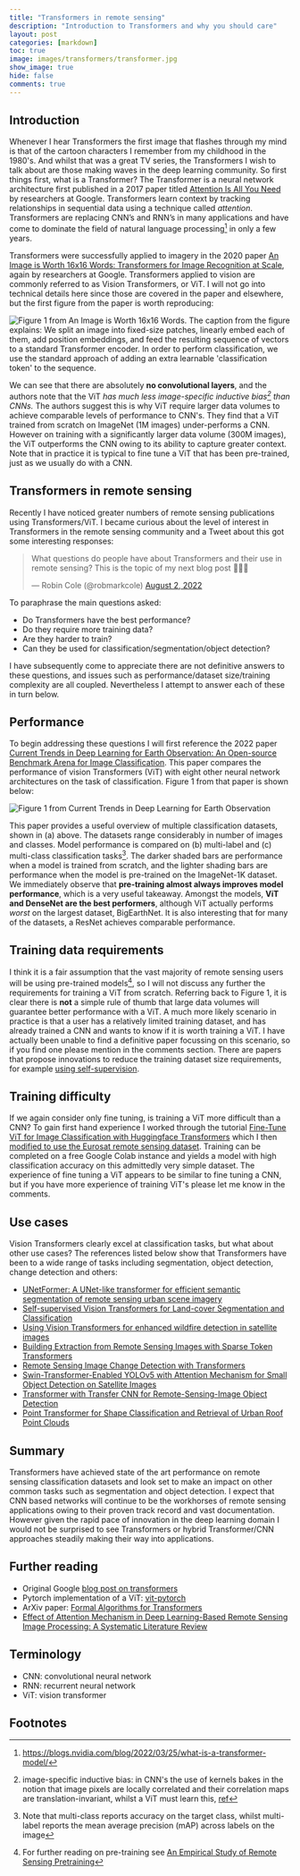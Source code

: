 ```yaml
---
title: "Transformers in remote sensing"
description: "Introduction to Transformers and why you should care"
layout: post
categories: [markdown]
toc: true
image: images/transformers/transformer.jpg
show_image: true
hide: false
comments: true
---
```


## Introduction
Whenever I hear Transformers the first image that flashes through my mind is that of the cartoon characters I remember from my childhood in the 1980's. And whilst that was a great TV series, the Transformers I wish to talk about are those making waves in the deep learning community. So first things first, what is a Transformer? The Transformer is a neural network architecture first published in a 2017 paper titled [Attention Is All You Need](https://arxiv.org/abs/1706.03762) by researchers at Google. Transformers learn context by tracking relationships in sequential data using a technique called *attention*. Transformers are replacing CNN’s and RNN’s in many applications and have come to dominate the field of natural language processing[^1] in only a few years. 

Transformers were successfully applied to imagery in the 2020 paper [An Image is Worth 16x16 Words: Transformers for Image Recognition at Scale](https://arxiv.org/abs/2010.11929), again by researchers at Google. Transformers applied to vision are commonly referred to as Vision Transformers, or ViT. I will not go into technical details here since those are covered in the paper and elsewhere, but the first figure from the paper is worth reproducing:

![](https://raw.githubusercontent.com/robmarkcole/blog/master/images/transformers/paper_fig1.jpg "Figure 1 from An Image is Worth 16x16 Words. The caption from the figure explains: We split an image into fixed-size patches, linearly embed each of them, add position embeddings, and feed the resulting sequence of vectors to a standard Transformer encoder. In order to perform classification, we use the standard approach of adding an extra learnable 'classification token' to the sequence.")

We can see that there are absolutely **no convolutional layers**, and the authors note that the ViT *has much less image-specific inductive bias[^2] than CNNs.* The authors suggest this is why ViT require larger data volumes to achieve comparable levels of performance to CNN's. They find that a ViT trained from scratch on ImageNet (1M images) under-performs a CNN. However on training with a significantly larger data volume (300M images), the ViT outperforms the CNN owing to its ability to capture greater context. Note that in practice it is typical to fine tune a ViT that has been pre-trained, just as we usually do with a CNN.

## Transformers in remote sensing
Recently I have noticed greater numbers of remote sensing publications using Transformers/ViT. I became curious about the level of interest in Transformers in the remote sensing community and a Tweet about this got some interesting responses:

<blockquote class="twitter-tweet tw-align-center"><p lang="en" dir="ltr">What questions do people have about Transformers and their use in remote sensing? This is the topic of my next blog post 🙇‍♂️🚀</p>&mdash; Robin Cole (@robmarkcole) <a href="https://twitter.com/robmarkcole/status/1554348041926311937?ref_src=twsrc%5Etfw">August 2, 2022</a></blockquote> <script async src="https://platform.twitter.com/widgets.js" charset="utf-8"></script>

To paraphrase the main questions asked:
- Do Transformers have the best performance?
- Do they require more training data?
- Are they harder to train?
- Can they be used for classification/segmentation/object detection?

I have subsequently come to appreciate there are not definitive answers to these questions, and issues such as performance/dataset size/training complexity are all coupled. Nevertheless I attempt to answer each of these in turn below.

## Performance
To begin addressing these questions I will first reference the 2022 paper [Current Trends in Deep Learning for Earth Observation: An Open-source Benchmark Arena for Image Classification](https://arxiv.org/abs/2207.07189). This paper compares the performance of vision Transformers (ViT) with eight other neural network architectures on the task of classification. Figure 1 from that paper is shown below:

![](https://raw.githubusercontent.com/robmarkcole/blog/master/images/transformers/classification.jpg "Figure 1 from Current Trends in Deep Learning for Earth Observation")

This paper provides a useful overview of multiple classification datasets, shown in (a) above. The datasets range considerably in number of images and classes. Model performance is compared on (b) multi-label and (c) multi-class classification tasks[^3]. The darker shaded bars are performance when a model is trained from scratch, and the lighter shading bars are performance when the model is pre-trained on the ImageNet-1K dataset. We immediately observe that **pre-training almost always improves model performance**, which is a very useful takeaway. Amongst the models, **ViT and DenseNet are the best performers**, although ViT actually performs *worst* on the largest dataset, BigEarthNet. It is also interesting that for many of the datasets, a ResNet achieves comparable performance.

## Training data requirements
I think it is a fair assumption that the vast majority of remote sensing users will be using pre-trained models[^4], so I will not discuss any further the requirements for training a ViT from scratch. Referring back to Figure 1, it is clear there is **not** a simple rule of thumb that large data volumes will guarantee better performance with a ViT. A much more likely scenario in practice is that a user has a relatively limited training dataset, and has already trained a CNN and wants to know if it is worth training a ViT. I have actually been unable to find a definitive paper focussing on this scenario, so if you find one please mention in the comments section. There are papers that propose innovations to reduce the training dataset size requirements, for example [using self-supervision](https://arxiv.org/abs/2106.03746). 

## Training difficulty
If we again consider only fine tuning, is training a ViT more difficult than a CNN? To gain first hand experience I worked through the tutorial [Fine-Tune ViT for Image Classification with Huggingface Transformers](https://huggingface.co/blog/fine-tune-vit) which I then [modified to use the Eurosat remote sensing dataset](https://nbviewer.org/github/robmarkcole/satellite-imagery-projects/blob/main/ViT_classification/huggingface_ViT_image_classification_eurosat.ipynb). Training can be completed on a free Google Colab instance and yields a model with high classification accuracy on this admittedly very simple dataset. The experience of fine tuning a ViT appears to be similar to fine tuning a CNN, but if you have more experience of training ViT's please let me know in the comments.

## Use cases
Vision Transformers clearly excel at classification tasks, but what about other use cases? The references listed below show that Transformers have been to a wide range of tasks including segmentation, object detection, change detection and others:
- [UNetFormer: A UNet-like transformer for efficient semantic segmentation of remote sensing urban scene imagery](https://github.com/WangLibo1995/GeoSeg) 
- [Self-supervised Vision Transformers for Land-cover Segmentation and Classification](https://openaccess.thecvf.com/content/CVPR2022W/EarthVision/papers/Scheibenreif_Self-Supervised_Vision_Transformers_for_Land-Cover_Segmentation_and_Classification_CVPRW_2022_paper.pdf)
- [Using Vision Transformers for enhanced wildfire detection in satellite images](https://github.com/amanbasu/wildfire-detection)
- [Building Extraction from Remote Sensing Images with Sparse Token Transformers](https://www.mdpi.com/2072-4292/13/21/4441)
- [Remote Sensing Image Change Detection with Transformers](https://arxiv.org/abs/2103.00208)
- [Swin-Transformer-Enabled YOLOv5 with Attention Mechanism for Small Object Detection on Satellite Images](https://www.mdpi.com/2072-4292/14/12/2861)
- [Transformer with Transfer CNN for Remote-Sensing-Image Object Detection](https://www.mdpi.com/2072-4292/14/4/984)
- [Point Transformer for Shape Classification and Retrieval of Urban Roof Point Clouds](https://ieeexplore.ieee.org/document/9376774)

## Summary
Transformers have achieved state of the art performance on remote sensing classification datasets and look set to make an impact on other common tasks such as segmentation and object detection. I expect that CNN based networks will continue to be the workhorses of remote sensing applications owing to their proven track record and vast documentation. However given the rapid pace of innovation in the deep learning domain I would not be surprised to see Transformers or hybrid Transformer/CNN approaches steadily making their way into applications.

## Further reading
- Original Google [blog post on transformers](https://ai.googleblog.com/2020/12/transformers-for-image-recognition-at.html)
- Pytorch implementation of a ViT: [vit-pytorch](https://github.com/lucidrains/vit-pytorch)
- ArXiv paper: [Formal Algorithms for Transformers](https://arxiv.org/abs/2207.09238)
- [Effect of Attention Mechanism in Deep Learning-Based Remote Sensing Image Processing: A Systematic Literature Review](https://www.mdpi.com/2072-4292/13/15/2965)

## Terminology
- CNN: convolutional neural network
- RNN: recurrent neural network
- ViT: vision transformer

## Footnotes
[^1]: https://blogs.nvidia.com/blog/2022/03/25/what-is-a-transformer-model/
[^2]: image-specific inductive bias: in CNN's the use of kernels bakes in the notion that image pixels are locally correlated and their correlation maps are translation-invariant, whilst a ViT must learn this, [ref](https://keras.io/examples/vision/vit_small_ds/)
[^3]: Note that multi-class reports accuracy on the target class, whilst multi-label reports the mean average precision (mAP) across labels on the image
[^4]: For further reading on pre-training see [An Empirical Study of Remote Sensing Pretraining](https://arxiv.org/abs/2204.02825)